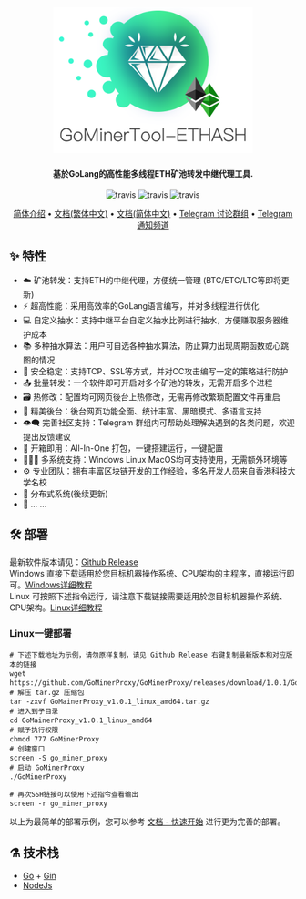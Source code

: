 <h1 align="center">
  <br>
  <img src="https://raw.githubusercontent.com/GoMinerProxy/GoMinerProxy/main/images/logo.png" width="350"/>
</h1>

<h4 align="center">基於GoLang的高性能多线程ETH矿池转发中继代理工具.</h4>

<p align="center">
  <a>
    <img src="https://img.shields.io/badge/language-golang-green.svg" alt="travis">
  </a>
  <a>
    <img src="https://img.shields.io/badge/release-1.0.1-orgin.svg" alt="travis">
  </a>
  <a>
    <img src="https://img.shields.io/badge/license-apache-orgin.svg" alt="travis">
  </a>
</p>

<p align="center">
  <a href="https://github.com/GoMinerProxy/GoMinerProxy/blob/main/README_zh-cn.md">简体介绍</a> •
  <a href="https://gominerproxy.github.io/zh_hk/">文档(繁体中文)</a> •
  <a href="https://gominerproxy.github.io/zh_cn/">文档(简体中文)</a> •
  <a href="https://t.me/+afVqEXnxtQAyNWNh">Telegram 讨论群组</a> •
  <a href="https://t.me/go_minerproxy">Telegram 通知频道</a>
</p>

## :sparkles: 特性

* :cloud: 矿池转发：支持ETH的中继代理，方便统一管理 (BTC/ETC/LTC等即将更新)
* :zap: 超高性能：采用高效率的GoLang语言编写，并对多线程进行优化
* 💻 自定义抽水：支持中继平台自定义抽水比例进行抽水，方便赚取服务器维护成本
* 📚 多种抽水算法：用户可自选各种抽水算法，防止算力出现周期函数或心跳图的情况
* 💾 安全稳定：支持TCP、SSL等方式，并对CC攻击编写一定的策略进行防护
* :outbox_tray: 批量转发：一个软件即可开启对多个矿池的转发，无需开启多个进程
* :card_file_box: 热修改：配置均可网页後台上热修改，无需再修改繁琐配置文件再重启
* :art: 精美後台：後台网页功能全面、统计丰富、黑暗模式、多语言支持
* :eye_speech_bubble: 完善社区支持：Telegram 群组内可帮助处理解决遇到的各类问题，欢迎提出反馈建议
* :rocket: 开箱即用：All-In-One 打包，一键搭建运行，一键配置
* :family_woman_girl_boy: 多系统支持：Windows Linux MacOS均可支持使用，无需额外环境等
* :gear: 专业团队：拥有丰富区块链开发的工作经验，多名开发人员来自香港科技大学名校
* :link: 分布式系统(後续更新)
* 🌈 ... ...

## :hammer_and_wrench: 部署

最新软件版本请见：<a href="https://github.com/GoMinerProxy/GoMinerProxy/releases">Github Release</a></br>
Windows 直接下载适用於您目标机器操作系统、CPU架构的主程序，直接运行即可。<a href="https://gominerproxy.github.io/zh_hk/1%20-%20%E5%BF%AB%E9%80%9F%E9%96%8B%E5%A7%8B/1.1%20-%20Windows%E7%B3%BB%E7%B5%B1.html">Windows详细教程</a>
</br>
Linux 可按照下述指令运行，请注意下载链接需要适用於您目标机器操作系统、CPU架构。<a href="https://gominerproxy.github.io/zh_hk/1%20-%20%E5%BF%AB%E9%80%9F%E9%96%8B%E5%A7%8B/1.2%20-%20Linux%E7%B3%BB%E7%B5%B1.html">Linux详细教程</a>
### Linux一键部署
```shell
# 下述下载地址为示例，请勿原样复制，请见 Github Release 右键复制最新版本和对应版本的链接
wget https://github.com/GoMinerProxy/GoMinerProxy/releases/download/1.0.1/GoMainerProxy_v1.0.1_linux_amd64.tar.gz
# 解压 tar.gz 压缩包
tar -zxvf GoMainerProxy_v1.0.1_linux_amd64.tar.gz
# 进入到子目录
cd GoMainerProxy_v1.0.1_linux_amd64
# 赋予执行权限
chmod 777 GoMinerProxy
# 创建窗口
screen -S go_miner_proxy
# 启动 GoMinerProxy
./GoMinerProxy
```

```shell
# 再次SSH链接可以使用下述指令查看输出
screen -r go_miner_proxy
```
以上为最简单的部署示例，您可以参考 [文档 - 快速开始](https://gominerproxy.github.io/zh_hk/) 进行更为完善的部署。 

## :alembic: 技术栈

* [Go](https://golang.org/) + [Gin](https://github.com/gin-gonic/gin)
* [NodeJs](https://nodejs.org/)
